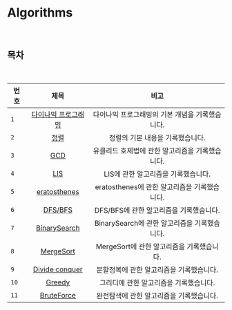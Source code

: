 # Algorithms

<br>

## 목차

<br>

| 번호 | 제목 | 비고 |
|---|:---:|:---:|
| `1` | [다이나믹 프로그래밍](./DP.md) | 다이나믹 프로그래밍의 기본 개념을 기록했습니다.  |
| `2` | [정렬](./Sorting.md) | 정렬의 기본 내용을 기록했습니다. |
| `3` | [GCD](./GCD.md) | 유클리드 호제법에 관한 알고리즘을 기록했습니다. |
| `4` | [LIS](./LIS.md) | LIS에 관한 알고리즘을 기록했습니다. |
| `5` | [eratosthenes](./eratosthenes.md) | eratosthenes에 관한 알고리즘을 기록했습니다. |
| `6` | [DFS/BFS](./DFSBFS.md) | DFS/BFS에 관한 알고리즘을 기록했습니다. |
| `7` | [BinarySearch](./BinarySearch.md) | BinarySearch에 관한 알고리즘을 기록했습니다. |
| `8` | [MergeSort](./MergeSort.md) | MergeSort에 관한 알고리즘을 기록했습니다. |
| `9` | [Divide conquer](./Divide_conquer.md) | 분할정복에 관한 알고리즘을 기록했습니다. |
| `10` | [Greedy](./Greedy.md) | 그리디에 관한 알고리즘을 기록했습니다. |
| `11` | [BruteForce](./BruteForce.md) | 완전탐색에 관한 알고리즘을 기록했습니다. |